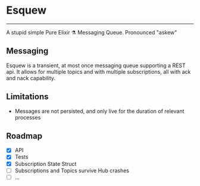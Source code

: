 # Esquew

---
A stupid simple Pure Elixir ⚗️ Messaging Queue. Pronounced "askew"

## Messaging

Esquew is a transient, at most once messaging queue supporting a REST api. It allows for multiple topics and with multiple subscriptions, all with ack and nack capability.

## Limitations

- Messages are not persisted, and only live for the duration of relevant processes

## Roadmap
- [X] API
- [X] Tests 
- [X] Subscription State Struct
- [ ] Subscriptions and Topics survive Hub crashes
- [ ] ...